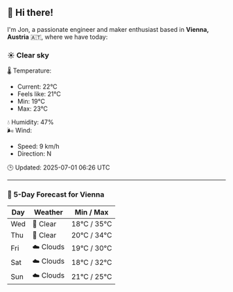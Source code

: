 ## 👋 Hi there!

I'm Jon, a passionate engineer and maker enthusiast based in **Vienna, Austria** 🇦🇹, where we have today:

### ☀️ Clear sky 

🌡️ Temperature: 
* Current: 22°C
* Feels like: 21°C
* Min: 19°C 
* Max: 23°C  

💧 Humidity: 47%  
🌬️ Wind: 
* Speed: 9 km/h 
* Direction: N  

🕒 Updated: 2025-07-01 06:26 UTC

---

### 📅 5-Day Forecast for Vienna

| Day | Weather | Min / Max |
|-----|---------|------------|
| Wed | 🌙 Clear | 18°C / 35°C |
| Thu | 🌙 Clear | 20°C / 34°C |
| Fri | ☁️ Clouds | 19°C / 30°C |
| Sat | ☁️ Clouds | 18°C / 32°C |
| Sun | ☁️ Clouds | 21°C / 25°C |
